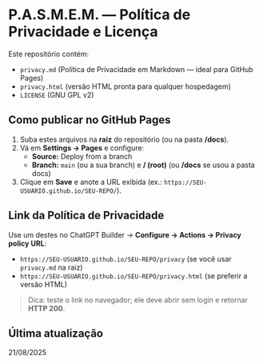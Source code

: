 # P.A.S.M.E.M. — Política de Privacidade e Licença

Este repositório contém:
- `privacy.md` (Política de Privacidade em Markdown — ideal para GitHub Pages)
- `privacy.html` (versão HTML pronta para qualquer hospedagem)
- `LICENSE` (GNU GPL v2)

## Como publicar no GitHub Pages
1. Suba estes arquivos na **raiz** do repositório (ou na pasta **/docs**).
2. Vá em **Settings → Pages** e configure:
   - **Source:** Deploy from a branch
   - **Branch:** `main` (ou a sua branch) e **/ (root)** (ou **/docs** se usou a pasta docs)
3. Clique em **Save** e anote a URL exibida (ex.: `https://SEU-USUARIO.github.io/SEU-REPO/`).

## Link da Política de Privacidade
Use um destes no ChatGPT Builder → **Configure → Actions → Privacy policy URL**:

- `https://SEU-USUARIO.github.io/SEU-REPO/privacy`  (se você usar `privacy.md` na raiz)
- `https://SEU-USUARIO.github.io/SEU-REPO/privacy.html`  (se preferir a versão HTML)

> Dica: teste o link no navegador; ele deve abrir sem login e retornar **HTTP 200**.

## Última atualização
21/08/2025

